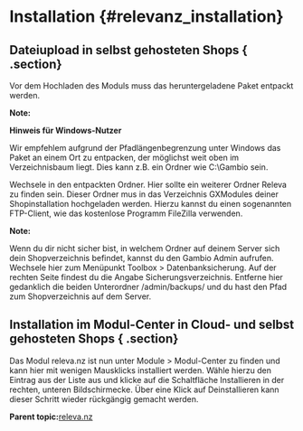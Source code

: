 # Installation {#relevanz_installation}

## Dateiupload in selbst gehosteten Shops { .section}

Vor dem Hochladen des Moduls muss das heruntergeladene Paket entpackt werden.

**Note:**

**Hinweis für Windows-Nutzer**

Wir empfehlem aufgrund der Pfadlängenbegrenzung unter Windows das Paket an einem Ort zu entpacken, der möglichst weit oben im Verzeichnisbaum liegt. Dies kann z.B. ein Ordner wie C:\\Gambio sein.

Wechsele in den entpackten Ordner. Hier sollte ein weiterer Ordner Releva zu finden sein. Dieser Ordner mus in das Verzeichnis GXModules deiner Shopinstallation hochgeladen werden. Hierzu kannst du einen sogenannten FTP-Client, wie das kostenlose Programm FileZilla verwenden.

**Note:**

Wenn du dir nicht sicher bist, in welchem Ordner auf deinem Server sich dein Shopverzeichnis befindet, kannst du den Gambio Admin aufrufen. Wechsele hier zum Menüpunkt Toolbox \> Datenbanksicherung. Auf der rechten Seite findest du die Angabe Sicherungsverzeichnis. Entferne hier gedanklich die beiden Unterordner /admin/backups/ und du hast den Pfad zum Shopverzeichnis auf dem Server.

## Installation im Modul-Center in Cloud- und selbst gehosteten Shops { .section}

Das Modul releva.nz ist nun unter Module \> Modul-Center zu finden und kann hier mit wenigen Mausklicks installiert werden. Wähle hierzu den Eintrag aus der Liste aus und klicke auf die Schaltfläche Installieren in der rechten, unteren Bildschirmecke. Über eine Klick auf Deinstallieren kann dieser Schritt wieder rückgängig gemacht werden.

**Parent topic:**[releva.nz](7_4_24_relevanz.md)

